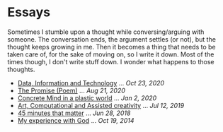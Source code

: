 # Essays
Sometimes I stumble upon a thought while conversing/arguing with someone. The conversation ends, the argument settles (or not), but the thought keeps growing in me. Then it becomes a thing that needs to be taken care of, for the sake of moving on, so I write it down. Most of the times though, I don't write stuff down. I wonder what happens to those thoughts.

* [Data, Information and Technology](#!content/Essays/2020-10-23-data-information-technology.md) ... *Oct 23, 2020*
* [The Promise (Poem)](#!content/Essays/2020-08-21-the-promise.md) ... *Aug 21, 2020*
* [Concrete Mind in a plastic world](#!content/Essays/2020-01-02-concrete-mind-plastic-world.md) ... *Jan 2, 2020*
* [Art, Computational and Assisted creativity](#!content/Essays/2019-07-12-art-computational-assisted-creativity.md) ... *Jul 12, 2019*
* [45 minutes that matter](#!content/Essays/2018-06-28-45-minutes-that-matter.md) ... *Jun 28, 2018*
* [My experience with God](#!content/Essays/2014-19-10-my-experience-with-god.md) ... *Oct 19, 2014*